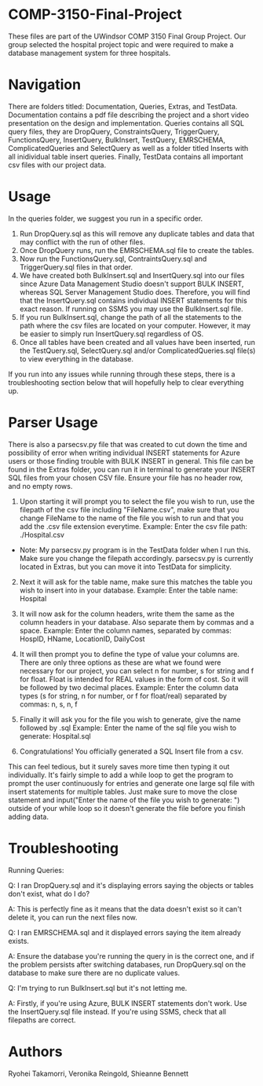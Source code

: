 # COMP-3150-Final-Project

These files are part of the UWindsor COMP 3150 Final Group Project.
Our group selected the hospital project topic and were required to make a database management system for three hospitals. 

# Navigation

There are folders titled: Documentation, Queries, Extras, and TestData.
Documentation contains a pdf file describing the project and a short video presentation on the design and implementation. Queries contains all SQL query files, they are DropQuery, ConstraintsQuery, TriggerQuery, FunctionsQuery, InsertQuery, BulkInsert, TestQuery, EMRSCHEMA, ComplicatedQueries and SelectQuery as well as a folder titled Inserts with all inidividual table insert queries. Finally, TestData contains all important csv files with our project data.

# Usage

In the queries folder, we suggest you run in a specific order.

1. Run DropQuery.sql as this will remove any duplicate tables and data that may conflict with the run of other files. 
2. Once DropQuery runs, run the EMRSCHEMA.sql file to create the tables. 
3. Now run the FunctionsQuery.sql, ContraintsQuery.sql and TriggerQuery.sql files in that order.
4. We have created both BulkInsert.sql and InsertQuery.sql into our files since Azure Data Management Studio doesn't support BULK INSERT, whereas SQL Server Management Studio does. Therefore, you will find that the InsertQuery.sql contains individual INSERT statements for this exact reason. If running on SSMS you may use the BulkInsert.sql file. 
5. If you run BulkInsert.sql, change the path of all the statements to the path where the csv files are located on your computer. However, it may be easier to simply run InsertQuery.sql regardless of OS. 
6. Once all tables have been created and all values have been inserted, run the TestQuery.sql, SelectQuery.sql and/or ComplicatedQueries.sql file(s) to view everything in the database.

If you run into any issues while running through these steps, there is a troubleshooting section below that will hopefully help to clear everything up.

# Parser Usage

There is also a parsecsv.py file that was created to cut down the time and possibility of error when writing individual INSERT statements for Azure users or those finding trouble with BULK INSERT in general. This file can be found in the Extras folder, you can run it in terminal to generate your INSERT SQL files from your chosen CSV file. Ensure your file has no header row, and no empty rows. 

1. Upon starting it will prompt you to select the file you wish to run, use the filepath of the csv file including "FileName.csv", make sure that you change FileName to the name of the file you wish to run and that you add the .csv file extension everytime. 
Example:
Enter the csv file path: ./Hospital.csv

* Note: My parsecsv.py program is in the TestData folder when I run this. Make sure you change the filepath accordingly. parsecsv.py is currently located in Extras, but you can move it into TestData for simplicity. 

2. Next it will ask for the table name, make sure this matches the table you wish to insert into in your database.
Example:
Enter the table name: Hospital

3. It will now ask for the column headers, write them the same as the column headers in your database. Also separate them by commas and a space.
Example:
Enter the column names, separated by commas: HospID, HName, LocationID, DailyCost

4. It will then prompt you to define the type of value your columns are. There are only three options as these are what we found were necessary for our project, you can select n for number, s for string and f for float. Float is intended for REAL values in the form of cost. So it will be followed by two decimal places. 
Example:
Enter the column data types (s for string, n for number, or f for float/real) separated by commas: n, s, n, f

5. Finally it will ask you for the file you wish to generate, give the name followed by .sql
Example:
Enter the name of the sql file you wish to generate: Hospital.sql

6. Congratulations! You officially generated a SQL Insert file from a csv. 

This can feel tedious, but it surely saves more time then typing it out individually. It's fairly simple to add a while loop to get the program to prompt the user continuously for entries and generate one large sql file with insert statements for multiple tables. Just make sure to move the close statement and 
input("Enter the name of the file you wish to generate: ")
outside of your while loop so it doesn't generate the file before you finish adding data.

# Troubleshooting

Running Queries:

Q: I ran DropQuery.sql and it's displaying errors saying the objects or tables don't exist, what do I do?

A: This is perfectly fine as it means that the data doesn't exist so it can't delete it, you can run the next files now.

Q: I ran EMRSCHEMA.sql and it displayed errors saying the item already exists.

A: Ensure the database you're running the query in is the correct one, and if the problem persists after switching databases, run DropQuery.sql on the database to make sure there are no duplicate values.

Q: I'm trying to run BulkInsert.sql but it's not letting me.

A: Firstly, if you're using Azure, BULK INSERT statements don't work. Use the InsertQuery.sql file instead. If you're using SSMS, check that all filepaths are correct.

# Authors
Ryohei Takamorri, Veronika Reingold, Shieanne Bennett
